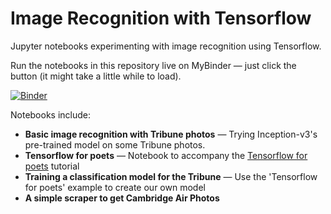 # Image Recognition with Tensorflow

Jupyter notebooks experimenting with image recognition using Tensorflow.

Run the notebooks in this repository live on MyBinder — just click the button (it might take a little while to load).

[![Binder](https://mybinder.org/badge.svg)](https://mybinder.org/v2/gh/shawngraham/image-recognition/master)

Notebooks include:

* **Basic image recognition with Tribune photos** — Trying Inception-v3's pre-trained model on some Tribune photos.
* **Tensorflow for poets** — Notebook to accompany the [Tensorflow for poets](https://codelabs.developers.google.com/codelabs/tensorflow-for-poets/) tutorial
* **Training a classification model for the Tribune** — Use the 'Tensorflow for poets' example to create our own model
* **A simple scraper to get Cambridge Air Photos**
